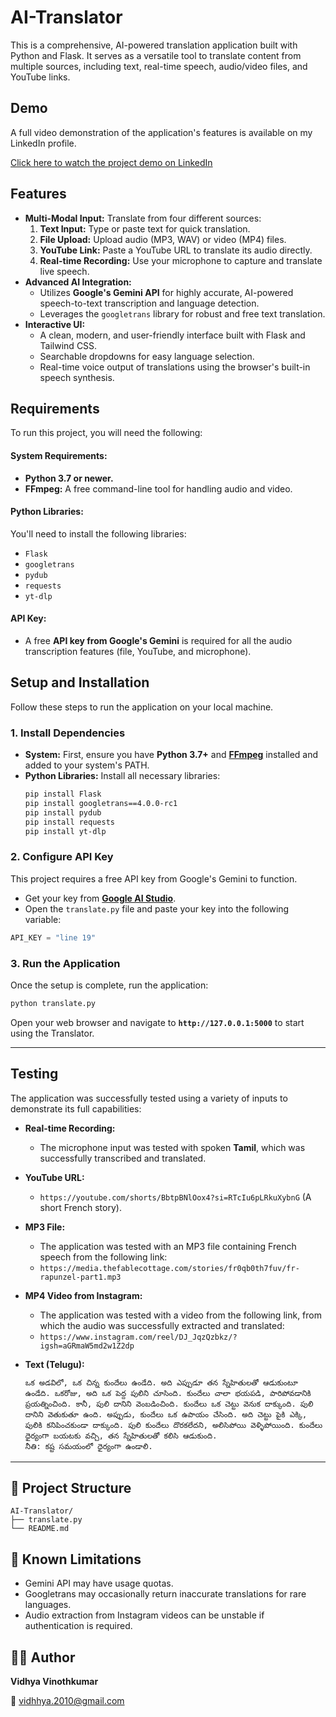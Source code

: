 # AI-Translator

This is a comprehensive, AI-powered translation application built with Python and Flask. It serves as a versatile tool to translate content from multiple sources, including text, real-time speech, audio/video files, and YouTube links.

## Demo

A full video demonstration of the application's features is available on my LinkedIn profile.

[Click here to watch the project demo on LinkedIn](https://www.linkedin.com/posts/vidhya2005_artificialintelligence-ai-internship-activity-7354577336253501440-IJzG?utm_source=share&utm_medium=member_desktop&rcm=ACoAAEfX5-cBigB0alaIBvCUD9vnujaKbZESaTQ)

## Features

* **Multi-Modal Input:** Translate from four different sources:
    1.  **Text Input:** Type or paste text for quick translation.
    2.  **File Upload:** Upload audio (MP3, WAV) or video (MP4) files.
    3.  **YouTube Link:** Paste a YouTube URL to translate its audio directly.
    4.  **Real-time Recording:** Use your microphone to capture and translate live speech.
* **Advanced AI Integration:**
    * Utilizes **Google's Gemini API** for highly accurate, AI-powered speech-to-text transcription and language detection.
    * Leverages the `googletrans` library for robust and free text translation.
* **Interactive UI:**
    * A clean, modern, and user-friendly interface built with Flask and Tailwind CSS.
    * Searchable dropdowns for easy language selection.
    * Real-time voice output of translations using the browser's built-in speech synthesis.

## Requirements

To run this project, you will need the following:

#### System Requirements:
* **Python 3.7 or newer.**
* **FFmpeg:** A free command-line tool for handling audio and video.

#### Python Libraries:
You'll need to install the following libraries:
* `Flask`
* `googletrans`
* `pydub`
* `requests`
* `yt-dlp`

#### API Key:
* A free **API key from Google's Gemini** is required for all the audio transcription features (file, YouTube, and microphone).

## Setup and Installation

Follow these steps to run the application on your local machine.

### 1. Install Dependencies

* **System:** First, ensure you have **Python 3.7+** and **[FFmpeg](https://ffmpeg.org/download.html)** installed and added to your system's PATH.
* **Python Libraries:** Install all necessary libraries:
    ```bash
    pip install Flask
    pip install googletrans==4.0.0-rc1
    pip install pydub
    pip install requests
    pip install yt-dlp
    ```

### 2. Configure API Key

This project requires a free API key from Google's Gemini to function.

* Get your key from **[Google AI Studio](https://aistudio.google.com/app/apikey)**.
* Open the `translate.py` file and paste your key into the following variable:

```python
API_KEY = "line 19"
```

### 3. Run the Application

Once the setup is complete, run the application:

```bash
python translate.py
```

Open your web browser and navigate to **`http://127.0.0.1:5000`** to start using the Translator.

---

## Testing

The application was successfully tested using a variety of inputs to demonstrate its full capabilities:

* **Real-time Recording:**
    * The microphone input was tested with spoken **Tamil**, which was successfully transcribed and translated.

* **YouTube URL:**
    * `https://youtube.com/shorts/BbtpBNlOox4?si=RTcIu6pLRkuXybnG` (A short French story).

* **MP3 File:**
    * The application was tested with an MP3 file containing French speech from the following link:
    * `https://media.thefablecottage.com/stories/fr0qb0th7fuv/fr-rapunzel-part1.mp3`

* **MP4 Video from Instagram:**
    * The application was tested with a video from the following link, from which the audio was successfully extracted and translated:
    * `https://www.instagram.com/reel/DJ_JqzQzbkz/?igsh=aGRmaW5md2w1Z2dp`

* **Text (Telugu):**
    ```
    ఒక అడవిలో, ఒక చిన్న కుందేలు ఉండేది. అది ఎప్పుడూ తన స్నేహితులతో ఆడుకుంటూ ఉండేది. ఒకరోజు, అది ఒక పెద్ద పులిని చూసింది. కుందేలు చాలా భయపడి, పారిపోవడానికి ప్రయత్నించింది. కానీ, పులి దానిని వెంబడించింది. కుందేలు ఒక చెట్టు వెనుక దాక్కుంది. పులి దానిని వెతుకుతూ ఉంది. అప్పుడు, కుందేలు ఒక ఉపాయం చేసింది. అది చెట్టు పైకి ఎక్కి, పులికి కనిపించకుండా దాక్కుంది. పులి కుందేలు దొరకలేదని, అలిసిపోయి వెళ్ళిపోయింది. కుందేలు ధైర్యంగా బయటకు వచ్చి, తన స్నేహితులతో కలిసి ఆడుకుంది.
    నీతి: కష్ట సమయంలో ధైర్యంగా ఉండాలి.
    ```

---

## 📁 Project Structure
```
AI-Translator/
├── translate.py
└── README.md
```

## 📌 Known Limitations
* Gemini API may have usage quotas.
* Googletrans may occasionally return inaccurate translations for rare languages.
* Audio extraction from Instagram videos can be unstable if authentication is required.

## 👩‍💻 Author
**Vidhya Vinothkumar**

📧 vidhhya.2010@gmail.com
